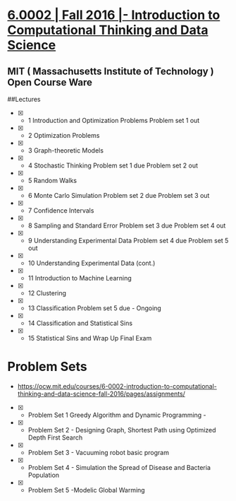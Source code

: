
# [6.0002 | Fall 2016 |- Introduction to Computational Thinking and Data Science](https://ocw.mit.edu/courses/6-0002-introduction-to-computational-thinking-and-data-science-fall-2016/)
## MIT ( Massachusetts Institute of Technology )  Open Course Ware 

##Lectures 
- [x] * 1 	Introduction and Optimization Problems 	Problem set 1 out 
- [x] * 2 	Optimization Problems 	  
- [x] * 3 	Graph-theoretic Models 	 
- [x] * 4 	Stochastic Thinking 	Problem set 1 due Problem set 2 out 
- [x] * 5 	Random Walks 	
- [x] * 6 	Monte Carlo Simulation 	Problem set 2 due Problem set 3 out 
- [x] * 7 	Confidence Intervals 	 
- [x] * 8 	Sampling and Standard Error 	Problem set 3 due Problem set 4 out 
- [x] * 9 	Understanding Experimental Data 	Problem set 4 due Problem set 5 out
- [x] * 10 	Understanding Experimental Data (cont.) 	 
- [x] * 11 	Introduction to Machine Learning 	 
- [x] * 12 	Clustering 	
- [x] * 13 	Classification 	Problem set 5 due - Ongoing
- [x] * 14 	Classification and Statistical Sins 	 
- [x] * 15 	Statistical Sins and Wrap Up 	Final Exam

# Problem Sets 
- https://ocw.mit.edu/courses/6-0002-introduction-to-computational-thinking-and-data-science-fall-2016/pages/assignments/
- [x] * Problem Set 1 Greedy Algorithm and Dynamic Programming -
- [x] * Problem Set 2 - Designing Graph, Shortest Path using Optimized Depth First Search  
- [x] * Problem Set 3 - Vacuuming robot basic program
- [x] * Problem Set 4 - Simulation the Spread of Disease and Bacteria Population 
- [x] * Problem Set 5 -Modelic Global Warming
